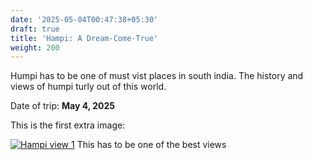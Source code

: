 ```yaml
---
date: '2025-05-04T00:47:38+05:30'
draft: true
title: 'Hampi: A Dream-Come-True'
weight: 200
---
```



Humpi has to be one of must vist places in south india. The history and views of humpi turly out of this world.

Date of trip: **May 4, 2025**

This is the first extra image:

[![Hampi view 1](/Humpi/DSC_4288.jpg)](https://en.wikipedia.org/wiki/Virupaksha_Temple,_Hampi)
This has to be one of the best views   